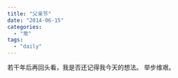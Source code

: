 ```yaml
---
title: "父亲节"
date: "2014-06-15"
categories: 
  - "常"
tags: 
  - "daily"
---
```


若干年后再回头看，我是否还记得我今天的想法。 举步维艰。
